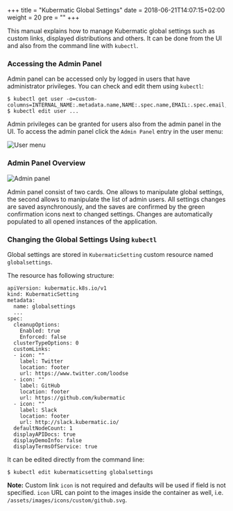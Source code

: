 +++
title = "Kubermatic Global Settings"
date = 2018-06-21T14:07:15+02:00
weight = 20
pre = "<b></b>"
+++

This manual explains how to manage Kubermatic global settings such as custom links, displayed distributions and others.
It can be done from the UI and also from the command line with `kubectl`.

### Accessing the Admin Panel

Admin panel can be accessed only by logged in users that have administrator privileges. You can check and edit them
using `kubectl`:

```
$ kubectl get user -o=custom-columns=INTERNAL_NAME:.metadata.name,NAME:.spec.name,EMAIL:.spec.email,ADMIN:.spec.admin
$ kubectl edit user ...
```

Admin privileges can be granted for users also from the admin panel in the UI. To access the admin panel click the
`Admin Panel` entry in the user menu:

![User menu](/img/master/advanced/settings/menu.png)

### Admin Panel Overview

![Admin panel](/img/master/advanced/settings/view.png)

Admin panel consist of two cards. One allows to manipulate global settings, the second allows to manipulate the list
of admin users. All settings changes are saved asynchronously, and the saves are confirmed by the green confirmation
icons next to changed settings. Changes are automatically populated to all opened instances of the application.

### Changing the Global Settings Using `kubectl`

Global settings are stored in `KubermaticSetting` custom resource named `globalsettings`.

The resource has following structure:

```
apiVersion: kubermatic.k8s.io/v1
kind: KubermaticSetting
metadata:
  name: globalsettings
  ...
spec:
  cleanupOptions:
    Enabled: true
    Enforced: false
  clusterTypeOptions: 0
  customLinks:
  - icon: ""
    label: Twitter
    location: footer
    url: https://www.twitter.com/loodse
  - icon: ""
    label: GitHub
    location: footer
    url: https://github.com/kubermatic
  - icon: ""
    label: Slack
    location: footer
    url: http://slack.kubermatic.io/
  defaultNodeCount: 1
  displayAPIDocs: true
  displayDemoInfo: false
  displayTermsOfService: true
```

It can be edited directly from the command line:

```
$ kubectl edit kubermaticsetting globalsettings
```

**Note:** Custom link `icon` is not required and defaults will be used if field is not specified. `icon` URL can
point to the images inside the container as well, i.e. `/assets/images/icons/custom/github.svg`.

